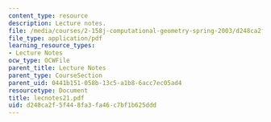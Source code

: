 ```yaml
---
content_type: resource
description: Lecture notes.
file: /media/courses/2-158j-computational-geometry-spring-2003/d248ca2f5f448fa3fa46c7bf1b625ddd_lecnotes21.pdf
file_type: application/pdf
learning_resource_types:
- Lecture Notes
ocw_type: OCWFile
parent_title: Lecture Notes
parent_type: CourseSection
parent_uid: 0441b151-058b-13c5-a1b8-6acc7ec05ad4
resourcetype: Document
title: lecnotes21.pdf
uid: d248ca2f-5f44-8fa3-fa46-c7bf1b625ddd
---
```

